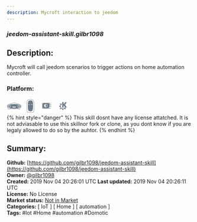 ```yaml
---
description: Mycroft interaction to jeedom
---
```


### _jeedom-assistant-skill.gilbr1098_  
## Description:  
Mycroft will call jeedom scenarios to trigger actions on home automation controller.  
  
### Platform:  
 ![Mark I](../.gitbook/assets/mark-1-icon.png)  ![Mark II](../.gitbook/assets/mark-2-icon.png)  ![Picroft](../.gitbook/assets/picroft-icon.png)  ![plasmoid](../.gitbook/assets/kde.png)   
{% hint style="danger" %}
This skill dosnt have any license attatched. It is not adviasable to use this skillnor fork or clone, as you dont know if you are legaly allowed to do so by the auhtor.
{% endhint %}
  
## Summary:  
**Github:** [https://github.com/gilbr1098/jeedom-assistant-skill](https://github.com/gilbr1098/jeedom-assistant-skill)  
**Owner:** [@gilbr1098](https://github.com/gilbr1098)  
**Created:** 2019 Nov 04 20:26:01 UTC  **Last updated:** 2019 Nov 04 20:26:11 UTC  
**License:** No License  
**Market status:** [Not in Market](https://market.mycroft.ai/skill/)  
**Categories:** [ IoT ] [ Home ] [ automation ]   
**Tags:** \#Iot \#Home \#automation \#Domotic   

